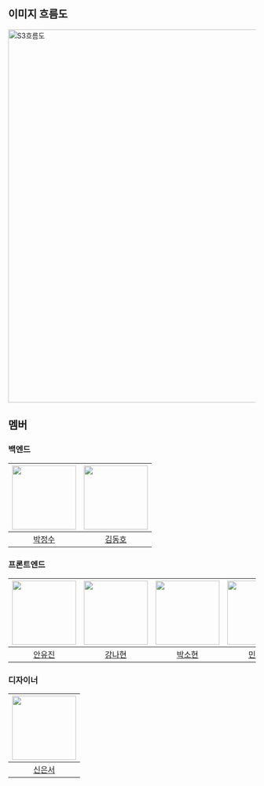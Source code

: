 ## 이미지 흐름도

<img width="758" alt="S3흐름도" src="https://github.com/8-Sprinters/ListyWave-back/assets/107859870/b099a3c7-7d67-45c3-9156-f4c62a6fc7ad">

## 멤버

### 백엔드

| <img src="https://avatars.githubusercontent.com/u/107859870?s=400&u=5a1dffc8cb837b44ec26ae7468499972953fc913&v=4" width="130" height="130"> | <img src ="https://avatars.githubusercontent.com/u/66300965?v=4" width="130" height="130"> |
| :---------------------------------------------------------------------------------------: | :----------------------------------------------------------------------------------------: |
|                         [박정수](https://github.com/pparkjs)                         |                          [김동호](https://github.com/kdkdhoho)                          |

### 프론트엔드

| <img src="https://avatars.githubusercontent.com/u/70089733?v=4" width="130" height="130"> | <img src="https://avatars.githubusercontent.com/u/142777396?v=4" width="130" height="130"> | <img src="https://avatars.githubusercontent.com/u/124856726?v=4" width="130" height="130"> | <img src="https://avatars.githubusercontent.com/u/144652458?v=4" width="130" height="130"> | <img src="https://avatars.githubusercontent.com/u/96380950?v=4" width="130" height="130"> |
| :---------------------------------------------------------------------------------------: | :---------------------------------------------------------------------------------------: | :---------------------------------------------------------------------------------------: | :---------------------------------------------------------------------------------------: | :---------------------------------------------------------------------------------------: |
|                             [안유진](https://github.com/Eugene-A-01)                               |                           [강나현](https://github.com/Nahyun-Kang)                             |                            [박소현](https://github.com/ParkSohyunee)                            |                             [민서영](https://github.com/seoyoung-min)                             |                         [강현지](https://github.com/kanglocal/)                          |

### 디자이너

| <img src="" width="130" height="130"> |
| :---------------------------------------------------------------------------------------: |
|                             [신은서]()                              |
